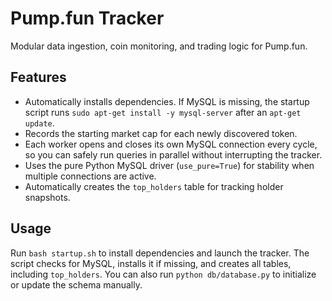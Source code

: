 # Pump.fun Tracker

Modular data ingestion, coin monitoring, and trading logic for Pump.fun.

## Features

- Automatically installs dependencies. If MySQL is missing, the startup
  script runs `sudo apt-get install -y mysql-server` after an
  `apt-get update`.
- Records the starting market cap for each newly discovered token.
- Each worker opens and closes its own MySQL connection every cycle, so you
  can safely run queries in parallel without interrupting the tracker.
- Uses the pure Python MySQL driver (`use_pure=True`) for stability when
  multiple connections are active.
- Automatically creates the `top_holders` table for tracking holder
  snapshots.

## Usage

Run `bash startup.sh` to install dependencies and launch the tracker. The
script checks for MySQL, installs it if missing, and creates all tables,
including `top_holders`. You can also run `python db/database.py` to
initialize or update the schema manually.
